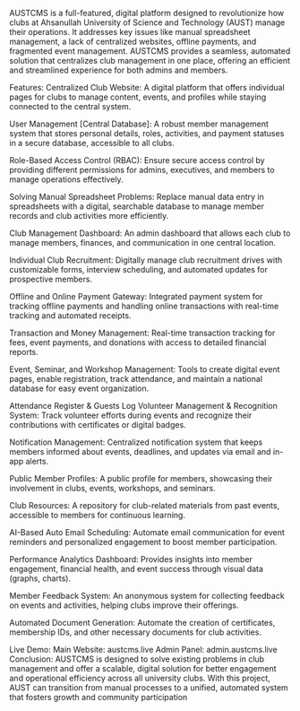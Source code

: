 AUSTCMS is a full-featured, digital platform designed to revolutionize how clubs at Ahsanullah University of Science and Technology (AUST) manage their operations. It addresses key issues like manual spreadsheet management, a lack of centralized websites, offline payments, and fragmented event management. AUSTCMS provides a seamless, automated solution that centralizes club management in one place, offering an efficient and streamlined experience for both admins and members.

Features:
Centralized Club Website:
A digital platform that offers individual pages for clubs to manage content, events, and profiles while staying connected to the central system.

User Management [Central Database]:
A robust member management system that stores personal details, roles, activities, and payment statuses in a secure database, accessible to all clubs.

Role-Based Access Control (RBAC):
Ensure secure access control by providing different permissions for admins, executives, and members to manage operations effectively.

Solving Manual Spreadsheet Problems:
Replace manual data entry in spreadsheets with a digital, searchable database to manage member records and club activities more efficiently.

Club Management Dashboard:
An admin dashboard that allows each club to manage members, finances, and communication in one central location.

Individual Club Recruitment:
Digitally manage club recruitment drives with customizable forms, interview scheduling, and automated updates for prospective members.

Offline and Online Payment Gateway:
Integrated payment system for tracking offline payments and handling online transactions with real-time tracking and automated receipts.

Transaction and Money Management:
Real-time transaction tracking for fees, event payments, and donations with access to detailed financial reports.

Event, Seminar, and Workshop Management:
Tools to create digital event pages, enable registration, track attendance, and maintain a national database for easy event organization.

Attendance Register & Guests Log
Volunteer Management & Recognition System:
Track volunteer efforts during events and recognize their contributions with certificates or digital badges.

Notification Management:
Centralized notification system that keeps members informed about events, deadlines, and updates via email and in-app alerts.

Public Member Profiles:
A public profile for members, showcasing their involvement in clubs, events, workshops, and seminars.

Club Resources:
A repository for club-related materials from past events, accessible to members for continuous learning.

AI-Based Auto Email Scheduling:
Automate email communication for event reminders and personalized engagement to boost member participation.

Performance Analytics Dashboard:
Provides insights into member engagement, financial health, and event success through visual data (graphs, charts).

Member Feedback System:
An anonymous system for collecting feedback on events and activities, helping clubs improve their offerings.

Automated Document Generation:
Automate the creation of certificates, membership IDs, and other necessary documents for club activities.

Live Demo:
Main Website: austcms.live
Admin Panel: admin.austcms.live
Conclusion:
AUSTCMS is designed to solve existing problems in club management and offer a scalable, digital solution for better engagement and operational efficiency across all university clubs. With this project, AUST can transition from manual processes to a unified, automated system that fosters growth and community participation
